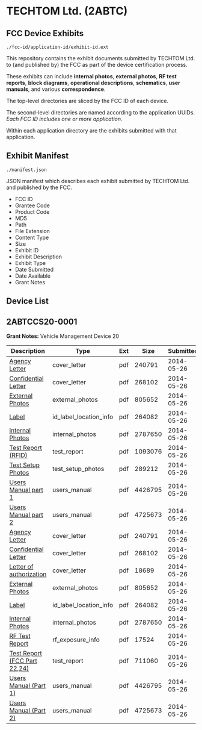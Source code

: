 # TECHTOM Ltd. (2ABTC)
## FCC Device Exhibits

```
./fcc-id/application-id/exhibit-id.ext
```

This repository contains the exhibit documents submitted by TECHTOM Ltd. to (and published by) the FCC as part of the device certification process.

These exhibits can include **internal photos**, **external photos**, **RF test reports**, **block diagrams**, **operational descriptions**, **schematics**, **user manuals**, and various **correspondence**.

The top-level directories are sliced by the FCC ID of each device.

The second-level directories are named according to the application UUIDs. *Each FCC ID includes one or more application.*

Within each application directory are the exhibits submitted with that application. 

## Exhibit Manifest

```
./manifest.json
```

JSON manifest which describes each exhibit submitted by TECHTOM Ltd. and published by the FCC.

- FCC ID
- Grantee Code
- Product Code
- MD5
- Path
- File Extension
- Content Type
- Size
- Exhibit ID
- Exhibit Description
- Exhibit Type
- Date Submitted
- Date Available
- Grant Notes

## Device List
## 2ABTCCS20-0001
**Grant Notes:** Vehicle Management Device 20

| Description | Type | Ext | Size | Submitted | Available |
| ----------- | ---- | --- | ---- | --------- | --------- |
| [Agency Letter](2ABTCCS20-0001/d4211b68b62cc8dd0459ba26bac71fa6/2276711.pdf) | cover_letter | pdf | 240791 | 2014-05-26 | 2014-05-27 |
| [Confidential Letter](2ABTCCS20-0001/d4211b68b62cc8dd0459ba26bac71fa6/2276712.pdf) | cover_letter | pdf | 268102 | 2014-05-26 | 2014-05-27 |
| [External Photos](2ABTCCS20-0001/d4211b68b62cc8dd0459ba26bac71fa6/2276713.pdf) | external_photos | pdf | 805652 | 2014-05-26 | 2014-05-27 |
| [Label](2ABTCCS20-0001/d4211b68b62cc8dd0459ba26bac71fa6/2276714.pdf) | id_label_location_info | pdf | 264082 | 2014-05-26 | 2014-05-27 |
| [Internal Photos](2ABTCCS20-0001/d4211b68b62cc8dd0459ba26bac71fa6/2276715.pdf) | internal_photos | pdf | 2787650 | 2014-05-26 | 2014-05-27 |
| [Test Report (RFID)](2ABTCCS20-0001/d4211b68b62cc8dd0459ba26bac71fa6/2276719.pdf) | test_report | pdf | 1093076 | 2014-05-26 | 2014-05-27 |
| [Test Setup Photos](2ABTCCS20-0001/d4211b68b62cc8dd0459ba26bac71fa6/2276720.pdf) | test_setup_photos | pdf | 289212 | 2014-05-26 | 2014-05-27 |
| [Users Manual part 1](2ABTCCS20-0001/d4211b68b62cc8dd0459ba26bac71fa6/2276721.pdf) | users_manual | pdf | 4426795 | 2014-05-26 | 2014-05-27 |
| [Users Manual part 2](2ABTCCS20-0001/d4211b68b62cc8dd0459ba26bac71fa6/2276722.pdf) | users_manual | pdf | 4725673 | 2014-05-26 | 2014-05-27 |
| [Agency Letter](2ABTCCS20-0001/b2b6611288612e5be61b70232be6f32b/2276711.pdf) | cover_letter | pdf | 240791 | 2014-05-26 | 2014-05-27 |
| [Confidential Letter](2ABTCCS20-0001/b2b6611288612e5be61b70232be6f32b/2276712.pdf) | cover_letter | pdf | 268102 | 2014-05-26 | 2014-05-27 |
| [Letter of authorization](2ABTCCS20-0001/b2b6611288612e5be61b70232be6f32b/2276746.pdf) | cover_letter | pdf | 18689 | 2014-05-26 | 2014-05-27 |
| [External Photos](2ABTCCS20-0001/b2b6611288612e5be61b70232be6f32b/2276713.pdf) | external_photos | pdf | 805652 | 2014-05-26 | 2014-05-27 |
| [Label](2ABTCCS20-0001/b2b6611288612e5be61b70232be6f32b/2276714.pdf) | id_label_location_info | pdf | 264082 | 2014-05-26 | 2014-05-27 |
| [Internal Photos](2ABTCCS20-0001/b2b6611288612e5be61b70232be6f32b/2276715.pdf) | internal_photos | pdf | 2787650 | 2014-05-26 | 2014-05-27 |
| [RF Test Report](2ABTCCS20-0001/b2b6611288612e5be61b70232be6f32b/2276978.pdf) | rf_exposure_info | pdf | 17524 | 2014-05-26 | 2014-05-27 |
| [Test Report (FCC Part 22,24)](2ABTCCS20-0001/b2b6611288612e5be61b70232be6f32b/2276754.pdf) | test_report | pdf | 711060 | 2014-05-26 | 2014-05-27 |
| [Users Manual (Part 1)](2ABTCCS20-0001/b2b6611288612e5be61b70232be6f32b/2276721.pdf) | users_manual | pdf | 4426795 | 2014-05-26 | 2014-05-27 |
| [Users Manual (Part 2)](2ABTCCS20-0001/b2b6611288612e5be61b70232be6f32b/2276722.pdf) | users_manual | pdf | 4725673 | 2014-05-26 | 2014-05-27 |
